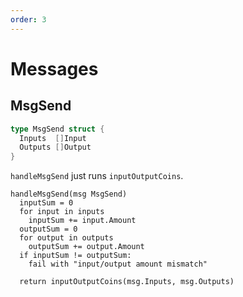 ```yaml
---
order: 3
---
```


# Messages

## MsgSend

```go
type MsgSend struct {
  Inputs  []Input
  Outputs []Output
}
```

`handleMsgSend` just runs `inputOutputCoins`.

```
handleMsgSend(msg MsgSend)
  inputSum = 0
  for input in inputs
    inputSum += input.Amount
  outputSum = 0
  for output in outputs
    outputSum += output.Amount
  if inputSum != outputSum:
    fail with "input/output amount mismatch"

  return inputOutputCoins(msg.Inputs, msg.Outputs)
```
